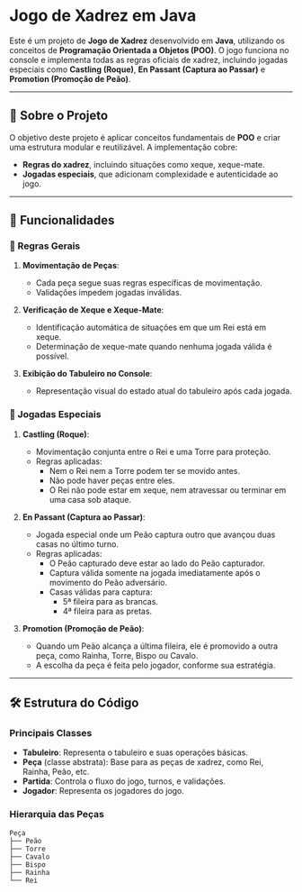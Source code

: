 # Jogo de Xadrez em Java  

Este é um projeto de **Jogo de Xadrez** desenvolvido em **Java**, utilizando os conceitos de **Programação Orientada a Objetos (POO)**. O jogo funciona no console e implementa todas as regras oficiais de xadrez, incluindo jogadas especiais como **Castling (Roque)**, **En Passant (Captura ao Passar)** e **Promotion (Promoção de Peão)**.  

---

## 📜 Sobre o Projeto  

O objetivo deste projeto é aplicar conceitos fundamentais de **POO** e criar uma estrutura modular e reutilizável. A implementação cobre:  
- **Regras do xadrez**, incluindo situações como xeque, xeque-mate. 
- **Jogadas especiais**, que adicionam complexidade e autenticidade ao jogo.  

---

## 🚀 Funcionalidades  

### 📌 Regras Gerais  
1. **Movimentação de Peças**:  
   - Cada peça segue suas regras específicas de movimentação.  
   - Validações impedem jogadas inválidas.  

2. **Verificação de Xeque e Xeque-Mate**:  
   - Identificação automática de situações em que um Rei está em xeque.  
   - Determinação de xeque-mate quando nenhuma jogada válida é possível.  

3. **Exibição do Tabuleiro no Console**:  
   - Representação visual do estado atual do tabuleiro após cada jogada.  

### 📌 Jogadas Especiais  
1. **Castling (Roque)**:  
   - Movimentação conjunta entre o Rei e uma Torre para proteção.  
   - Regras aplicadas:  
     - Nem o Rei nem a Torre podem ter se movido antes.  
     - Não pode haver peças entre eles.  
     - O Rei não pode estar em xeque, nem atravessar ou terminar em uma casa sob ataque.  

2. **En Passant (Captura ao Passar)**:  
   - Jogada especial onde um Peão captura outro que avançou duas casas no último turno.  
   - Regras aplicadas:  
     - O Peão capturado deve estar ao lado do Peão capturador.  
     - Captura válida somente na jogada imediatamente após o movimento do Peão adversário.  
     - Casas válidas para captura:  
       - 5ª fileira para as brancas.  
       - 4ª fileira para as pretas.  

3. **Promotion (Promoção de Peão)**:  
   - Quando um Peão alcança a última fileira, ele é promovido a outra peça, como Rainha, Torre, Bispo ou Cavalo.  
   - A escolha da peça é feita pelo jogador, conforme sua estratégia.  

---

## 🛠️ Estrutura do Código  

### Principais Classes  
- **Tabuleiro**: Representa o tabuleiro e suas operações básicas.  
- **Peça** (classe abstrata): Base para as peças de xadrez, como Rei, Rainha, Peão, etc.  
- **Partida**: Controla o fluxo do jogo, turnos, e validações.  
- **Jogador**: Representa os jogadores do jogo.  

### Hierarquia das Peças  
```plaintext
Peça
├── Peão
├── Torre
├── Cavalo
├── Bispo
├── Rainha
└── Rei
